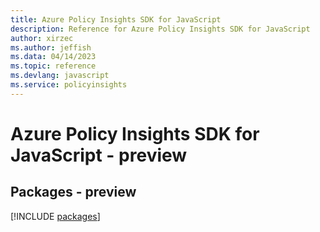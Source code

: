 ```yaml
---
title: Azure Policy Insights SDK for JavaScript
description: Reference for Azure Policy Insights SDK for JavaScript
author: xirzec
ms.author: jeffish
ms.data: 04/14/2023
ms.topic: reference
ms.devlang: javascript
ms.service: policyinsights
---
```

# Azure Policy Insights SDK for JavaScript - preview
## Packages - preview
[!INCLUDE [packages](policy-insights-index.md)]